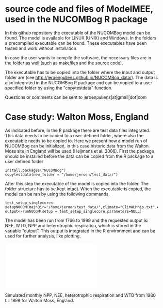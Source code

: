 # source code and files of ModelMEE, used in the NUCOMBog R package

In this github repository the executable of the NUCOMBog model can be found. The model is available for LINUX (UNIX) and Windows. In the folders a precompiled executable can be found. These executables have been tested and work without installation.

In case the user wants to compile the software, the necessary files are in the folder as well (such as makefiles and the source code).

The executable has to be copied into the folder where the input and output folder are (see http://jeroenpullens.github.io/NUCOMBog_data/). The data is also integrated in the NUCOMBog R package and can be copied to a user specified folder by using the "copytestdata" function.

Questions or comments can be sent to jeroenpullens[at]gmail[dot]com

# Case study: Walton Moss, England
As indicated before, in the R package there are test data files integrated. This data needs to be copied to a user-defined folder, where also the executable needs to be copied to. Here we present how a model run of NUCOMBog can be initialized, in this case historic data from the Walton Moss site in England will be used (Heijmans et al. 2008). First the package should be installed before the data can be copied from the R package to a user defined folder

```{r}
install.packages("NUCOMBog")
copytestdata(new_folder = "/home/jeroen/test_data/")
```

After this step the executable of the model is copied into the folder. The folder structure has to be kept intact. When the executable is copied, the model can be ran by using the following commands.

```{r}
test_setup_singlecore<-setupNUCOM(mainDir="/home/jeroen/test_data/",climate="ClimWLMhis.txt",environment="EnvWLMhis.txt",inival="inivalWLMhis.txt",start=1766,end=1999,type=c("NEE","WTD","NPP","hetero_resp"),parallel=F)
output<-runNUCOM(setup = test_setup_singlecore,parameters=NULL)
```
The model has been run from 1766 to 1999 and the requested output is: NEE, WTD, NPP and heterotrophic respiration, which is stored in the variable “output”. This output is integrated in the R environment and can be used for further analysis, like plotting.

![plot_WaltonMoss](jeroenpullens.github.com/source_modelMEE/images/WaltonMoss.pdf)
 
Simulated monthly NPP, NEE, heterotrophic respiration and WTD from 1980 till 1999 for Walton Moss, England.



